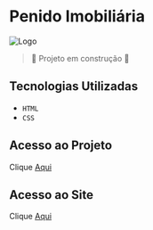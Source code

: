 <h1>Penido Imobiliária</h1

![Logo](https://github.com/SimonePenido/Penido_Imobiliaria/assets/112627846/36686776-c408-49a6-9d17-48a2454e1ac5)

> :construction: Projeto em construção :construction:

## Tecnologias Utilizadas
- ``HTML``
-  ``CSS``

## Acesso ao Projeto

Clique [Aqui](https://github.com/SimonePenido/Penido_Imobiliária)

## Acesso ao Site

Clique [Aqui](https://simonepenido.github.io/Penido_Imobiliaria/)
